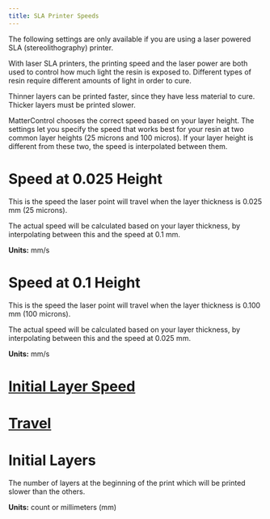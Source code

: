 ```yaml
---
title: SLA Printer Speeds
---
```


The following settings are only available if you are using a laser powered SLA (stereolithography) printer.

With laser SLA printers, the printing speed and the laser power are both used to control how much light the resin is exposed to. Different types of resin require different amounts of light in order to cure.

Thinner layers can be printed faster, since they have less material to cure. Thicker layers must be printed slower.

MatterControl chooses the correct speed based on your layer height. The settings let you specify the speed that works best for your resin at two common layer heights (25 microns and 100 micros). If your layer height is different from these two, the speed is interpolated between them.

Speed at 0.025 Height
=====================

This is the speed the laser point will travel when the layer thickness is 0.025 mm (25 microns).

The actual speed will be calculated based on your layer thickness, by interpolating between this and the speed at 0.1 mm.

**Units:** mm/s

Speed at 0.1 Height
===================

This is the speed the laser point will travel when the layer thickness is 0.100 mm (100 microns).

The actual speed will be calculated based on your layer thickness, by interpolating between this and the speed at 0.025 mm.

**Units:** mm/s

[Initial Layer Speed](speed#initial-layer-speed)
================================================

[Travel](speed#travel)
======================

Initial Layers
==============

The number of layers at the beginning of the print which will be printed slower than the others.

**Units:** count or millimeters (mm)